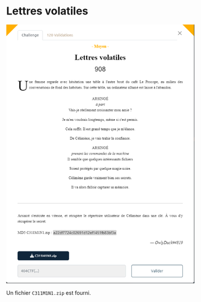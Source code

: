 # Lettres volatiles

<img alt="énoncé du challenge" src="enonce.png" width=500>

Un fichier `C311M1N1.zip` est fourni.
